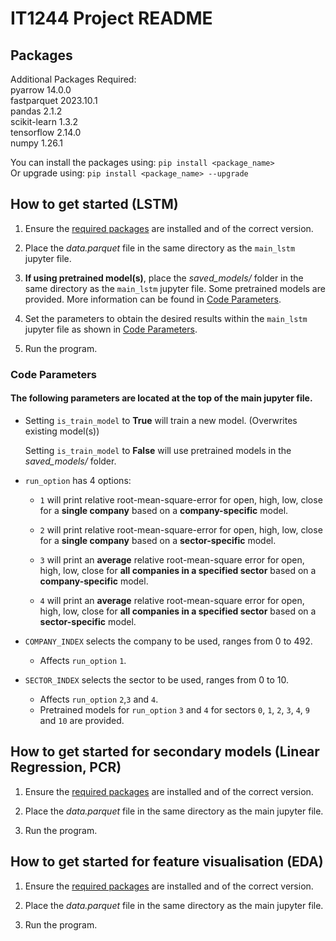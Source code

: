 # IT1244 Project README

## Packages
Additional Packages Required:  
pyarrow 14.0.0  
fastparquet 2023.10.1  
pandas 2.1.2  
scikit-learn 1.3.2  
tensorflow 2.14.0  
numpy 1.26.1  
  
You can install the packages using:
`pip install <package_name>`  
Or upgrade using:
`pip install <package_name> --upgrade`

## How to get started (LSTM)
1) Ensure the [required packages](#Packages) are installed and of the correct version.  

2) Place the *data.parquet* file in the same directory as the `main_lstm` jupyter file.

3) **If using pretrained model(s)**, place the *saved_models/* folder in the same directory as the `main_lstm` jupyter file. Some pretrained models are provided. More information can be found in [Code Parameters](#Code-Parameters).

4) Set the parameters to obtain the desired results within the `main_lstm` jupyter file as shown in [Code Parameters](#Code-Parameters).

5) Run the program.

### Code Parameters
#### The following parameters are located at the top of the main jupyter file.

- Setting `is_train_model` to **True** will train a new model. (Overwrites existing model(s))

  Setting `is_train_model` to **False** will use pretrained models in the *saved_models/* folder.
 
- `run_option` has 4 options:
	- `1` will print relative root-mean-square-error for open, high, low, close for a **single company** based on a **company-specific** model. 

	- `2` will print relative root-mean-square-error for open, high, low, close for a **single company** based on a **sector-specific** model.

	- `3` will print an **average** relative root-mean-square error for open, high, low, close for **all companies in a specified sector** based on a **company-specific** model.

	- `4` will print an **average** relative root-mean-square error for open, high, low, close for **all companies in a specified sector** based on a **sector-specific** model.

- `COMPANY_INDEX` selects the company to be used, ranges from 0 to 492.
	- Affects `run_option` `1`.
- `SECTOR_INDEX` selects the sector to be used, ranges from 0 to 10.
	- Affects `run_option` `2`,`3` and `4`.
 	- Pretrained models for `run_option` `3` and `4` for sectors `0`, `1`, `2`, `3`, `4`, `9` and `10` are provided.  

## How to get started for secondary models (Linear Regression, PCR)
1) Ensure the [required packages](#Packages) are installed and of the correct version.  

2) Place the *data.parquet* file in the same directory as the main jupyter file.

5) Run the program.

## How to get started for feature visualisation (EDA)
1) Ensure the [required packages](#Packages) are installed and of the correct version.  

2) Place the *data.parquet* file in the same directory as the main jupyter file.

5) Run the program.
